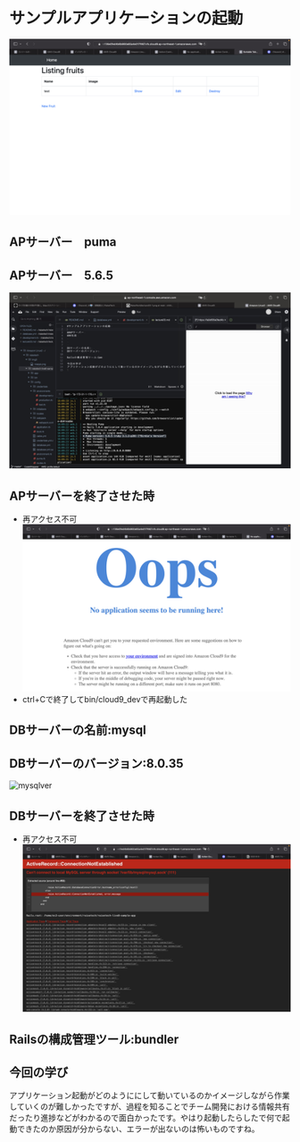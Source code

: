 # サンプルアプリケーションの起動
![onappi](/img3/onappi.png)
## APサーバー　puma
## APサーバー　5.6.5
![pumaver](/img3/pumaver.jpg)

## APサーバーを終了させた時
* 再アクセス不可
![noappi](/img3/noappi.png)
* ctrl+Cで終了してbin/cloud9_devで再起動した

## DBサーバーの名前:mysql
## DBサーバーのバージョン:8.0.35
![mysqlver](/img3/mysql.jpg)

## DBサーバーを終了させた時
* 再アクセス不可
![nomysql](/img3/nomysql.png)

## Railsの構成管理ツール:bundler
 
## 今回の学び
アプリケーション起動がどのようににして動いているのかイメージしながら作業していくのが難しかったですが、過程を知ることでチーム開発における情報共有だったり進捗などがわかるので面白かったです。やはり起動したらしたで何で起動できたのか原因が分からない、エラーが出ないのは怖いものですね。


